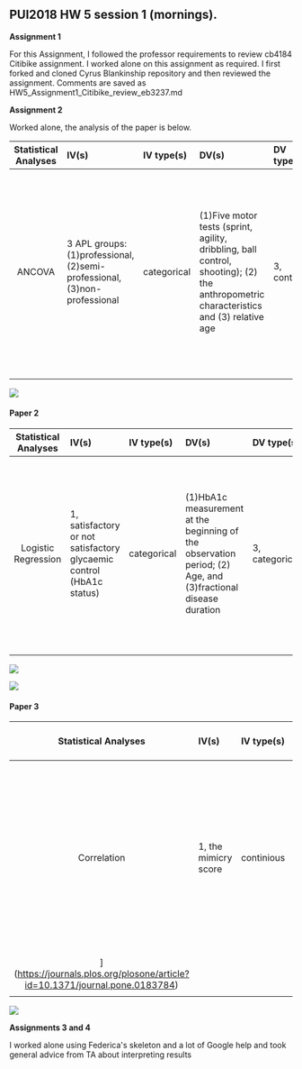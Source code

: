 
## PUI2018 HW 5 session 1 (mornings).

**Assignment 1**

For this Assignment, I followed the professor requirements to review cb4184 Citibike assignment. 
I worked alone on this assignment as required. 
I first forked and cloned Cyrus Blankinship repository and then reviewed the assignment. 
Comments are saved as HW5_Assignment1_Citibike_review_eb3237.md

**Assignment 2**

Worked alone, the analysis of the paper is below.

| **Statistical Analyses**	|  **IV(s)**  |  **IV type(s)** |  **DV(s)**  |  **DV type(s)**  |  **Control Var** | **Control Var type**  | **Question to be answered** | **_H0_** | **alpha** | **link to paper**| 
|:----------:|:----------|:------------|:-------------|:-------------|:------------|:------------- |:------------------|:----:|:-------:|:-------|
ANCOVA	| 3 APL groups: (1)professional, (2)semi-professional, (3)non-professional | categorical | (1)Five motor tests (sprint, agility, dribbling, ball control, shooting); (2) the anthropometric characteristics and (3) relative age| 3, continious | age | continuous (could also be categorical) | 	Whether all predictors (i.e., the motor performance tests, the anthropometric characteristics and relative age) correspond to the later achieved APL | H0: no correlation between the predictors and APL groups (1,2,3) | 0.001 | [The influence of speed abilities and technical skills in early adolescence on adult success in soccer: A long-term prospective analysis using ANOVA and SEM approaches](https://journals.plos.org/plosone/article?id=10.1371/journal.pone.0182211#sec003) |
  |||||||||


![](https://github.com/eb3237/PUI2018_eb3237/blob/master/HW5_eb3237/Screen%20Shot%202018-10-09%20at%201.04.59%20PM.png)



#### Paper 2

| **Statistical Analyses**	|  **IV(s)**  |  **IV type(s)** |  **DV(s)**  |  **DV type(s)**  |  **Control Var** | **Control Var typ**  | **Question to be answered** | **_H0_** | **alpha** | **link to paper**| 
|:----------:|:----------|:------------|:-------------|:-------------|:------------|:------------- |:------------------|:----:|:-------:|:-------|
Logistic Regression	| 1, satisfactory or not satisfactory glycaemic control (HbA1c status) | categorical | (1)HbA1c measurement at the beginning of the observation period; (2) Age, and (3)fractional disease duration | 3, categorical | HbA1c status | continuous (could also be categorical) | 	What patient characteristics that were predictive of satisfactory glycaemic control | H0: no correlation between the predictors and HbA1c status | 0.05 | [Prediction of glycaemic control in young children and adolescents with type 1 diabetes mellitus using mixed-effects logistic regression modelling](https://journals.plos.org/plosone/article?id=10.1371/journal.pone.0182181) |
  |||||||||


![](https://github.com/eb3237/PUI2018_eb3237/blob/master/HW5_eb3237/Screen%20Shot%202018-10-09%20at%203.19.40%20PM.png)

![](https://github.com/eb3237/PUI2018_eb3237/blob/master/HW5_eb3237/Screen%20Shot%202018-10-09%20at%203.23.26%20PM.png)

#### Paper 3

| **Statistical Analyses**	|  **IV(s)**  |  **IV type(s)** |  **DV(s)**  |  **DV type(s)**  |  **Control Var** | **Control Var typ**  | **Question to be answered** | **_H0_** | **alpha** | **link to paper**| 
|:----------:|:----------|:------------|:-------------|:-------------|:------------|:------------- |:------------------|:----:|:-------:|:-------|
Correlation	| 1, the mimicry score | continious | correlated  with all the scores of the automatic imitation task (i.e., congruency effect, facilitation effect, and interference effect for reaction times as well as for error rates) | 1, continious | HbA1c status | continuous (could also be categorical) | 	Is there the relationship between mimicry and automatic imitation | H0: no correlation between the mimicry score and the  automatic imitation task score | 0.05 | [Mimicry and automatic imitation are not correlated
](https://journals.plos.org/plosone/article?id=10.1371/journal.pone.0183784) |
  |||||||||
  
  ![](https://github.com/eb3237/PUI2018_eb3237/blob/master/HW5_eb3237/Screen%20Shot%202018-10-09%20at%203.28.57%20PM.png)

  
**Assignments 3 and 4**

I worked alone using Federica's skeleton and a lot of Google help and took general advice from TA about interpreting results
